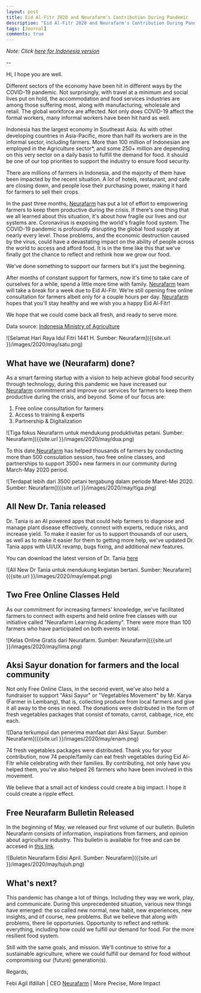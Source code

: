 ```yaml
---
layout: post
title: Eid Al-Fitr 2020 and Neurafarm's Contribution During Pandemic
description: "Eid Al-Fitr 2020 and Neurafarm's Contribution During Pandemic"
tags: [Journal]
comments: true
---
```


*Note: Click [here for Indonesia version](http://febiagil.me/blog/2020/05/23/lebaran-2020-peran-neurafarm-pandemi/)*

--

Hi, I hope you are well.

Different sectors of the economy have been hit in different ways by the COVID-19 pandemic. Not surprisingly, with travel at a minimum and social lives put on hold, the accommodation and food services industries are among those suffering most, along with manufacturing, wholesale and retail. The global workforce are affected. Not only does COVID-19 affect the formal workers, many informal workers have been hit hard as well.

Indonesia has the largest economy in Southeast Asia. As with other developing countries in Asia-Pacific, more than half its workers are in the informal sector, including farmers. More than 100 million of Indonesian are employed in the Agriculture sector*, and some 250+ million are depending on this very sector on a daily basis to fulfill the demand for food. it should be one of our top priorities to support the industry to ensure food security.

There are millions of farmers in Indonesia, and the majority of them have been impacted by the recent situation. A lot of hotels, restaurant, and cafe are closing down, and people lose their purchasing power, making it hard for farmers to sell their crops. 

In the past three months, [Neurafarm](www.neurafarm.com) has put a lot of effort to empowering farmers to keep them productive during the crisis. If there's one thing that we all learned about this situation, it's about how fragile our lives and our systems are. Coronavirus is exposing the world's fragile food system. The COVID-19 pandemic is profoundly disrupting the global food supply at nearly every level. Those problems, and the economic destruction caused by the virus, could have a devastating impact on the ability of people across the world to access and afford food. It is in the time like this that we've finally got the chance to reflect and rethink how we grow our food.

We've done something to support our farmers but it's just the beginning.

After months of constant support for farmers, now it's time to take care of ourselves for a while, spend a little more time with family. [Neurafarm](www.neurafarm.com) team will take a break for a week due to Eid Al-Fitr. We're still opening free online consultation for farmers albeit only for a couple hours per day. [Neurafarm](www.neurafarm.com) hopes that you'll stay healthy and we wish you a happy Eid Al-Fitr!

We hope that we could come back all fresh, and ready to serve more.


Data source: [Indonesia Ministry of Agriculture](https://www.pertanian.go.id/home/?show=news&act=view&id=2564)

![Selamat Hari Raya Idul Fitri 1441 H. Sumber: Neurafarm]({{site.url }}/images/2020/may/satu.png)

## What have we (Neurafarm) done?

As a smart farming startup with a vision to help achieve global food security through technology, during this pandemic we have increased our [Neurafarm](www.neurafarm.com) commitment and improve our services for farmers to keep them productive during the crisis, and beyond. Some of our focus are:

1. Free online consultation for farmers
2. Access to training & experts
3. Partnership & Digitalization

![Tiga fokus Neurafarm untuk mendukung produktivitas petani. Sumber: Neurafarm]({{site.url }}/images/2020/may/dua.png)

To this date,[Neurafarm](www.neurafarm.com) has helped thousands of farmers by conducting more than 500 consulation session, two free online classes, and partnerships to support 3500+ new farmers in our community during March-May 2020 period.

![Terdapat lebih dari 3500 petani tergabung dalam periode Maret-Mei 2020. Sumber: Neurafarm]({{site.url }}/images/2020/may/tiga.png)

## All New Dr. Tania released

Dr. Tania is an AI powered apps that could help farmers to diagnose and manage plant disease effectively, connect with experts, reduce risks, and increase yield. To make it easier for us to support thousands of our users, as well as to make it easier for them to getting more help, we've updated Dr. Tania apps with UI/UX revamp, bugs fixing, and additional new features.

You can download the latest version of Dr. Tania [here](bit.ly/TanyaTANIA)

![All New Dr Tania untuk mendukung kegiatan bertani. Sumber: Neurafarm]({{site.url }}/images/2020/may/empat.png)

## Two Free Online Classes Held

As our commitment for increasing farmers' knowledge, we've facilitated farmers to connect with experts and held online free classes with our initiative called "Neurafarm Learning Academy". There were more than 100 farmers who have participated on both events in total.

![Kelas Online Gratis dari Neurafarm. Sumber: Neurafarm]({{site.url }}/images/2020/may/lima.png)

## Aksi Sayur donation for farmers and the local community

Not only Free Online Class, in the second event, we've also held a fundraiser to support "Aksi Sayur" or "Vegetables Movement" by Mr. Karya (Farmer in Lembang), that is, collecting produce from local farmers and give it all away to the ones in need. The donations were distributed in the form of fresh vegetables packages that consist of tomato, carrot, cabbage, rice, etc each.

![Dana terkumpul dan penerima manfaat dari Aksi Sayur. Sumber: Neurafarm]({{site.url }}/images/2020/may/enam.png)

74 fresh vegetables packages were distributed. Thank you for your contribution, now 74 people/family can eat fresh vegetables during Eid Al-Fitr while celebrating with their families. By contributing, not only have you helped them, you've also helped 26 farmers who have been involved in this movement.

We believe that a small act of kindess could create a big impact. I hope it could create a ripple effect.


## Free Neurafarm Bulletin Released

In the beginning of May, we released our first volume of our bulletin. Bulletin Neurafarm consists of information, inspirations from farmers, and opinion about agriculture industry. This bulletin is available for free and can be accesed in [this link](www.issuu.com/neurafarm).

![Buletin Neurafarm Edisi April. Sumber: Neurafarm]({{site.url }}/images/2020/may/tujuh.png)

## What's next?

This pandemic has change a lot of things. Including they way we work, play, and communicate. During this unprecedented situation, various new things have emerged: the so called new normal, new habit, new experiences, new insights, and of course, new problems. But we believe that along with problems, there lie opportunies. Opportunity to reflect and rethink everything, including how could we fulfill our demand for food. For the more resilient food system. 

Still with the same goals, and mission. We'll continue to strive for a sustainable agriculture, where we could fulfill our demand for food without compromising our (future) generation(s).

Regards,

Febi Agil Ifdillah | 
CEO [Neurafarm](www.neurafarm.com) | 
More Precise, More Impact